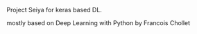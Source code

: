 
Project Seiya for keras based DL. 

mostly based on Deep Learning with Python by Francois Chollet


